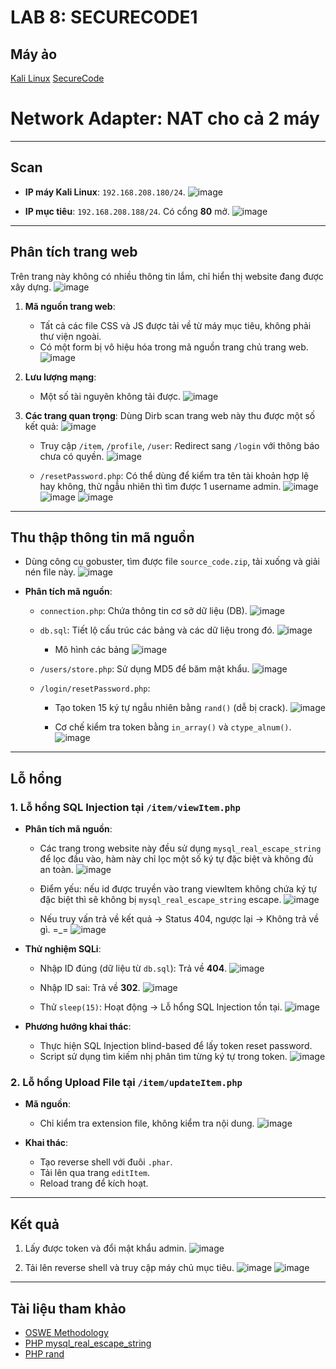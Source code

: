 # LAB 8: SECURECODE1

## **Máy ảo**

[Kali Linux](https://www.kali.org/get-kali/#kali-virtual-machines)
[SecureCode](https://www.vulnhub.com/entry/securecode-1,651/)
# Network Adapter: NAT cho cả 2 máy

---

## **Scan**
- **IP máy Kali Linux**: `192.168.208.180/24`.
![image](https://github.com/user-attachments/assets/96295593-fc34-4229-89e3-bb320fdd3370)

- **IP mục tiêu**: `192.168.208.188/24`. Có cổng **80** mở.
![image](https://github.com/user-attachments/assets/3d118320-b152-400c-9523-9c8bc41fc142)

---

## **Phân tích trang web**
Trên trang này không có nhiều thông tin lắm, chỉ hiển thị website đang được xây dựng.
![image](https://github.com/user-attachments/assets/8b3e39b9-8c14-453a-8b2e-8c4755df4521)

1. **Mã nguồn trang web**:
   - Tất cả các file CSS và JS được tải về từ máy mục tiêu, không phải thư viện ngoài.
   - Có một form bị vô hiệu hóa trong mã nguồn trang chủ trang web.
  ![image](https://github.com/user-attachments/assets/fd34b522-9a03-40e5-a6cd-7b0335fc5168)


2. **Lưu lượng mạng**:
   - Một số tài nguyên không tải được.
  ![image](https://github.com/user-attachments/assets/f6eb8ab9-9515-4c8c-9e17-c0b63df0ed1b)

3. **Các trang quan trọng**: 
Dùng Dirb scan trang web này thu được một số kết quả:
![image](https://github.com/user-attachments/assets/2538872b-b359-47c0-845a-58c6de5213ee)

   - Truy cập `/item`, `/profile`, `/user`: Redirect sang `/login` với thông báo chưa có quyền.
  ![image](https://github.com/user-attachments/assets/85742b63-dcde-4a9f-87f6-8f1ed11f0223)

   - `/resetPassword.php`: Có thể dùng để kiểm tra tên tài khoản hợp lệ hay không, thử ngẫu nhiên thì tìm được 1 username admin.
  ![image](https://github.com/user-attachments/assets/b5925c3f-228c-4409-a20a-e0b0a031068e)
  ![image](https://github.com/user-attachments/assets/c5b117e3-5ab4-4bfa-8533-63bdf2759352)
  ![image](https://github.com/user-attachments/assets/b2cd8176-5163-425c-ad7a-82c4860023a2)

---

## **Thu thập thông tin mã nguồn**
- Dùng công cụ gobuster, tìm được file `source_code.zip`, tải xuống và giải nén file này.
![image](https://github.com/user-attachments/assets/618cafbe-6266-4e88-bef2-924a44704a8c)

- **Phân tích mã nguồn**:
  - `connection.php`: Chứa thông tin cơ sở dữ liệu (DB).
  ![image](https://github.com/user-attachments/assets/098b054a-6cf7-4d68-8aaf-02ce643e53f5)

  - `db.sql`: Tiết lộ cấu trúc các bảng và các dữ liệu trong đó.
  ![image](https://github.com/user-attachments/assets/242f6ba0-efe5-437e-bcf0-18107330124f)
     - Mô hình các bảng
     ![image](https://github.com/user-attachments/assets/3a6c51b5-e7ac-48ac-85d8-84b3890ff4bc)
      
  - `/users/store.php`: Sử dụng MD5 để băm mật khẩu.
  ![image](https://github.com/user-attachments/assets/2bd42fe8-670d-40b9-9a27-d95b097a34d6)

  - `/login/resetPassword.php`:
    - Tạo token 15 ký tự ngẫu nhiên bằng `rand()` (dễ bị crack).
    ![image](https://github.com/user-attachments/assets/7d2a49f4-7d19-492b-baa6-8ec673c4c973)

    - Cơ chế kiểm tra token bằng `in_array()` và `ctype_alnum()`.
    ![image](https://github.com/user-attachments/assets/386bed10-4d28-4791-b469-ed3ea84e5810)

---

## **Lỗ hổng**
### **1. Lỗ hổng SQL Injection tại `/item/viewItem.php`**
- **Phân tích mã nguồn**:
  - Các trang trong website này đều sử dụng `mysql_real_escape_string` để lọc đầu vào, hàm này chỉ lọc một số ký tự đặc biệt và không đủ an toàn.
  ![image](https://github.com/user-attachments/assets/56a1ebf4-a2f4-430a-9ea7-adeee8523f11)

  - Điểm yếu: nếu id được truyền vào trang viewItem không chứa ký tự đặc biệt thì sẽ không bị `mysql_real_escape_string` escape.
  ![image](https://github.com/user-attachments/assets/a172b1ca-d861-404a-91df-3e2548319ba8)

  - Nếu truy vấn trả về kết quả -> Status 404, ngược lại -> Không trả về gì. =_=
  ![image](https://github.com/user-attachments/assets/59ca7128-1db0-4482-aafc-be4b1679bf50)


- **Thử nghiệm SQLi**:
  - Nhập ID đúng (dữ liệu từ `db.sql`): Trả về **404**.
  ![image](https://github.com/user-attachments/assets/cbbfd5ee-6dab-46da-9592-572c3187b8db)

  - Nhập ID sai: Trả về **302**.
  ![image](https://github.com/user-attachments/assets/df1fc59a-8103-43b8-b1bc-613138cc2761)

  - Thử `sleep(15)`: Hoạt động -> Lỗ hổng SQL Injection tồn tại.
  ![image](https://github.com/user-attachments/assets/4bd965ad-b808-4e78-a24a-23a9cb087f44)


- **Phương hướng khai thác**:
  - Thực hiện SQL Injection blind-based để lấy token reset password.
  - Script sử dụng tìm kiếm nhị phân tìm từng ký tự trong token.
  ![image](https://github.com/user-attachments/assets/d1e51251-961e-4da7-8bf0-17d411efa93a)

### **2. Lỗ hổng Upload File tại `/item/updateItem.php`**
- **Mã nguồn**:
  - Chỉ kiểm tra extension file, không kiểm tra nội dung.
  ![image](https://github.com/user-attachments/assets/77c82034-7fec-475a-86e9-65ac7cc695c5)


- **Khai thác**:
  - Tạo reverse shell với đuôi `.phar`.
  - Tải lên qua trang `editItem`.
  - Reload trang để kích hoạt.

---

## **Kết quả**
1. Lấy được token và đổi mật khẩu admin.
![image](https://github.com/user-attachments/assets/0d930e4d-d313-4c59-a9ba-87c629e23141)

2. Tải lên reverse shell và truy cập máy chủ mục tiêu.
![image](https://github.com/user-attachments/assets/cef1a6e2-9199-4917-a8da-1a8c31fef1ba)
![image](https://github.com/user-attachments/assets/b3a70231-ccfa-406f-a0d6-107e472810b8)

---

## **Tài liệu tham khảo**
- [OSWE Methodology](https://github.com/R-s0n/OSWE-Methodology/blob/main/methodology.txt)
- [PHP mysql_real_escape_string](https://www.php.net/manual/en/function.mysql-real-escape-string.php)
- [PHP rand](https://www.php.net/manual/en/function.rand.php)
